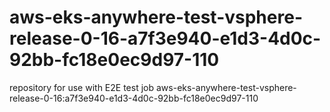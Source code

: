 # aws-eks-anywhere-test-vsphere-release-0-16-a7f3e940-e1d3-4d0c-92bb-fc18e0ec9d97-110
repository for use with E2E test job aws-eks-anywhere-test-vsphere-release-0-16:a7f3e940-e1d3-4d0c-92bb-fc18e0ec9d97-110
